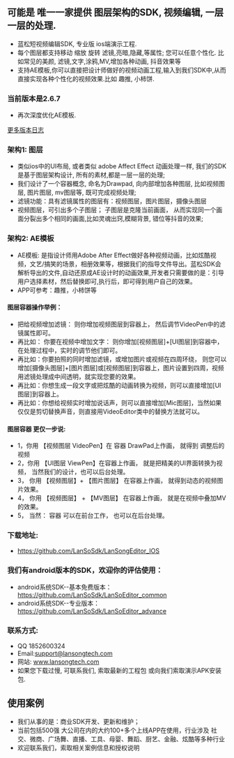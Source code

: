 ## 可能是 唯一一家提供 图层架构的SDK, 视频编辑, 一层 一层的处理.

*  蓝松短视频编辑SDK, 专业版 ios端演示工程.  
*  每个图层都支持移动 缩放 旋转 滤镜,亮暗,隐藏,等属性; 您可以任意个性化. 比如常见的美颜, 滤镜,文字,涂鸦,MV,增加各种动画, 抖音效果等
*  支持AE模板,你可以直接把设计师做好的视频动画工程,输入到我们SDK中,从而直接实现各种个性化的视频效果.比如 趣推, 小柿饼.
 
 ### 当前版本是2.6.7
*   再次深度优化AE模板.

[更多版本日志](https://github.com/LanSoSdk/LanSongEditor_IOS/blob/master/%E7%89%88%E6%9C%AC%E6%9B%B4%E6%96%B0%E8%AE%B0%E5%BD%95.md)

### 架构1: 图层
*   类似ios中的UI布局, 或者类似 adobe Affect Effect 动画处理一样, 我们的SDK是基于图层架构设计, 所有的素材,都是一层一层的处理;
*   我们设计了一个容器概念, 命名为Drawpad, 向内部增加各种图层, 比如视频图层, 图片图层, mv图层等, 既可完成视频处理;
*   滤镜功能：具有滤镜属性的图层有：视频图层，图片图层，摄像头图层
*   视频图层，可引出多个子图层； 子图层是克隆当前画面， 从而实现同一个画面分裂出多个相同的画面,比如灵魂出窍,模糊背景, 错位等抖音的效果;

### 架构2: AE模板

*   AE模板:  是指设计师用Adobe After Effect做好各种视频动画，比如炫酷视频，文艺/搞笑的场景，相册效果等，根据我们的指导文件导出。蓝松SDK会解析导出的文件,自动还原成AE设计时的动画效果,开发者只需要做的是：引导用户选择素材，然后替换即可,执行后，即可得到用户自己的效果。
*   APP可参考：趣推，小柿饼等

#### 图层容器操作举例：
*   把给视频增加滤镜： 则你增加视频图层到容器上， 然后调节VideoPen中的滤镜属性即可。
*   再比如： 你要在视频中增加文字： 则你增加[视频图层]+[UI图层]到容器中，在处理过程中，实时的调节他们即可。
*   再比如：你要拍照的同时增加滤镜，或增加图片或视频在四周环绕， 则您可以增加[摄像头图层]+[图片图层]或[视频图层]到容器上，图片设置到四周，视频用滤镜处理成中间透明，就实现您要的效果。
*   再比如：你想生成一段文字或把炫酷的动画转换为视频，则可以直接增加[UI图层]到容器上。
*   再比如：你想给视频实时增加说话声，则可以直接增加[Mic图层]，当然如果仅仅是剪切替换声音，则直接用VideoEditor类中的替换方法就可以。


#### 图层容器 更仅一步说:
* 1，你用 【视频图层 VideoPen】在 容器 DrawPad上作画， 就得到 调整后的视频
* 2，你用 【UI图层  ViewPen】在容器上作画， 就是把精美的UI界面转换为视频， 当然我们的设计，也可以后台处理。
* 3， 你用 【视频图层】+ 【图片图层】 在容器上作画， 就得到动态的视频图片效果。
* 4， 你用  【视频图层】 + 【MV图层】 在容器上作画， 就是在视频中叠加MV的效果。
* 5， 当然： 容器 可以在前台工作， 也可以在后台处理。




### 下载地址: 
*  https://github.com/LanSoSdk/LanSongEditor_IOS

### 我们有android版本的SDK，欢迎你的评估使用：
*	android系统SDK--基本免费版本：https://github.com/LanSoSdk/LanSoEditor_common
*	android系统SDK--专业版本：https://github.com/LanSoSdk/LanSoEditor_advance

### 联系方式:
*   QQ 1852600324 
*   Email:support@lansongtech.com
*   网站: www.lansongtech.com
*  如果您下载过慢, 可联系我们, 索取最新的工程包 或向我们索取演示APK安装包.

## 使用案例
*   我们从事的是：商业SDK开发、更新和维护；
*   当前包括500强 大公司在内的大约100+多个上线APP在使用，行业涉及 社交、微商、广场舞、直播、工具、母婴、舞蹈、厨艺、金融、炫酷等多种行业
*   欢迎联系我们，索取相关案例信息和授权说明
